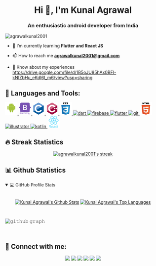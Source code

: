 <h1 align="center">Hi 👋, I'm Kunal Agrawal</h1>
<h3 align="center">An enthusiastic android developer from India</h3>

<p align="left"> <img src="https://komarev.com/ghpvc/?username=agrawalkunal2001&label=Profile%20views&color=0e75b6&style=flat" alt="agrawalkunal2001" /> </p>

- 🌱 I’m currently learning **Flutter and React JS**

- 📫 How to reach me **agrawalkunal2001@gmail.com**

- 📄 Know about my experiences https://drive.google.com/file/d/1B5oJU85hAx0BFI-kNIZbHu_eKdI6I_m6/view?usp=sharing
## 🚀 Languages and Tools:
<p align="left"> <a href="https://developer.android.com" target="_blank" rel="noreferrer"> <img src="https://raw.githubusercontent.com/devicons/devicon/master/icons/android/android-original-wordmark.svg" alt="android" width="40" height="40"/> </a> <a href="https://getbootstrap.com" target="_blank" rel="noreferrer"> <img src="https://raw.githubusercontent.com/devicons/devicon/master/icons/bootstrap/bootstrap-plain-wordmark.svg" alt="bootstrap" width="40" height="40"/> </a> <a href="https://www.cprogramming.com/" target="_blank" rel="noreferrer"> <img src="https://raw.githubusercontent.com/devicons/devicon/master/icons/c/c-original.svg" alt="c" width="40" height="40"/> </a> <a href="https://www.w3schools.com/cpp/" target="_blank" rel="noreferrer"> <img src="https://raw.githubusercontent.com/devicons/devicon/master/icons/cplusplus/cplusplus-original.svg" alt="cplusplus" width="40" height="40"/> </a> <a href="https://www.w3schools.com/css/" target="_blank" rel="noreferrer"> <img src="https://raw.githubusercontent.com/devicons/devicon/master/icons/css3/css3-original-wordmark.svg" alt="css3" width="40" height="40"/> </a> <a href="https://dart.dev" target="_blank" rel="noreferrer"> <img src="https://www.vectorlogo.zone/logos/dartlang/dartlang-icon.svg" alt="dart" width="40" height="40"/> </a> <a href="https://firebase.google.com/" target="_blank" rel="noreferrer"> <img src="https://www.vectorlogo.zone/logos/firebase/firebase-icon.svg" alt="firebase" width="40" height="40"/> </a> <a href="https://flutter.dev" target="_blank" rel="noreferrer"> <img src="https://www.vectorlogo.zone/logos/flutterio/flutterio-icon.svg" alt="flutter" width="40" height="40"/> </a> <a href="https://git-scm.com/" target="_blank" rel="noreferrer"> <img src="https://www.vectorlogo.zone/logos/git-scm/git-scm-icon.svg" alt="git" width="40" height="40"/> </a> <a href="https://www.w3.org/html/" target="_blank" rel="noreferrer"> <img src="https://raw.githubusercontent.com/devicons/devicon/master/icons/html5/html5-original-wordmark.svg" alt="html5" width="40" height="40"/> </a> <a href="https://www.adobe.com/in/products/illustrator.html" target="_blank" rel="noreferrer"> <img src="https://www.vectorlogo.zone/logos/adobe_illustrator/adobe_illustrator-icon.svg" alt="illustrator" width="40" height="40"/> </a> <a href="https://kotlinlang.org" target="_blank" rel="noreferrer"> <img src="https://www.vectorlogo.zone/logos/kotlinlang/kotlinlang-icon.svg" alt="kotlin" width="40" height="40"/> </a> <a href="https://reactjs.org/" target="_blank" rel="noreferrer"> <img src="https://raw.githubusercontent.com/devicons/devicon/master/icons/react/react-original-wordmark.svg" alt="react" width="40" height="40"/> </a> </p>


## 🔥 Streak Statistics

<p align="center">
  <a href="https://github.com/agrawalkunal2001">
    <img  alt="agrawalkunal2001's streak" src="https://github-readme-streak-stats.herokuapp.com/?user=agrawalkunal2001&count_private=true&theme=highcontrast&hide_border=true"/>
  </a>
</p>

<!--Github Stats-->
## 📊 Github Statistics

<details open=""> 
  <summary>💻 GitHub Profile Stats</summary>
  <br/>
  <p align="center">
    <a href="https://github.com/agrawalkunal2001"><img align="center" alt="Kunal Agrawal's Github Stats" src="https://github-readme-stats.vercel.app/api/?username=agrawalkunal2001&show_icons=true&count_private=true&theme=highcontrast&hide_border=true" height="192px"/></a>
  <a href="https://github.com/agrawalkunal2001"><img align="center" height="192px" alt="Kunal Agrawal's Top Languages" src="https://github-readme-stats.vercel.app/api/top-langs/?username=agrawalkunal2001&langs_count=20&count_private=true&layout=compact&theme=highcontrast&hide_border=true" /></a>
  <br/>
  </p>
</details>

<!--Contribution Graph-->
</br>

![𝚐𝚒𝚝𝚑𝚞𝚋 𝚐𝚛𝚊𝚙𝚑](https://activity-graph.herokuapp.com/graph?username=agrawalkunal2001&bg_color=000000&color=F8D866&line=39FF14&area_color=39FF14&point=FFFFFF&hide_border=true&area=true&count_private=true)

</br>

<!--Social media-->
## 🙋‍ Connect with me:

<p align="center">
<a href="mailto:agrawalkunal2001@gmail.com"><img src="https://img.shields.io/badge/Gmail-D14836?style=for-the-badge&logo=gmail&logoColor=white"/></a>
<a href = "https://www.linkedin.com/in/kunal-agrawal-68a3741b9/" target= "_blank"><img src="https://img.shields.io/badge/linkedin-%230077B5.svg?style=for-the-badge&logo=linkedin&logoColor=white"/></a>
<a href = "https://www.instagram.com/kunal_ag2001/" target= "_blank"><img src="https://img.shields.io/badge/kunal_ag2001-%23E4405F.svg?style=for-the-badge&logo=Instagram&logoColor=white"/></a>
<a href ="https://github.com/agrawalkunal2001"><img src="https://img.shields.io/badge/github-%23121011.svg?style=for-the-badge&logo=github&logoColor=white"/></a>
<a href="https://twitter.com/KunalAg2001" target= "_blank"><img src="https://img.shields.io/badge/KunalAg2001-%231DA1F2.svg?style=for-the-badge&logo=Twitter&logoColor=white"/></a>
<a href="https://wa.me/9099934293"><img src="https://img.shields.io/badge/WhatsApp-25D366?style=for-the-badge&logo=whatsapp&logoColor=white"/></a>

</p>








<!---
agrawalkunal2001/agrawalkunal2001 is a ✨ special ✨ repository because its `README.md` (this file) appears on your GitHub profile.
You can click the Preview link to take a look at your changes.
--->
